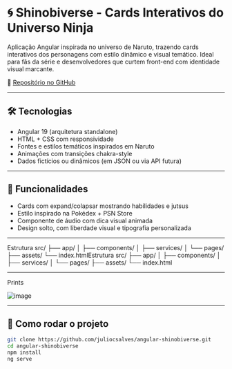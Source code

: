 # 🌀 Shinobiverse - Cards Interativos do Universo Ninja

Aplicação Angular inspirada no universo de Naruto, trazendo cards interativos dos personagens com estilo dinâmico e visual temático. Ideal para fãs da série e desenvolvedores que curtem front-end com identidade visual marcante.

🔗 [Repositório no GitHub](https://github.com/juliocsalves/angular-shinobiverse)

---

## 🛠 Tecnologias

- Angular 19 (arquitetura standalone)
- HTML + CSS com responsividade
- Fontes e estilos temáticos inspirados em Naruto
- Animações com transições chakra-style
- Dados fictícios ou dinâmicos (em JSON ou via API futura)

---

## 🎴 Funcionalidades

- Cards com expand/colapsar mostrando habilidades e jutsus
- Estilo inspirado na Pokédex + PSN Store
- Componente de áudio com dica visual animada
- Design solto, com liberdade visual e tipografia personalizada

---

Estrutura
src/
├── app/
│   ├── components/
│   ├── services/
│   └── pages/
├── assets/
└── index.htmlEstrutura
src/
├── app/
│   ├── components/
│   ├── services/
│   └── pages/
├── assets/
└── index.html

---

Prints

![image](https://github.com/user-attachments/assets/db38502e-95be-4f48-b546-75038a48e315)


---

## 🚀 Como rodar o projeto

```bash
git clone https://github.com/juliocsalves/angular-shinobiverse.git
cd angular-shinobiverse
npm install
ng serve




